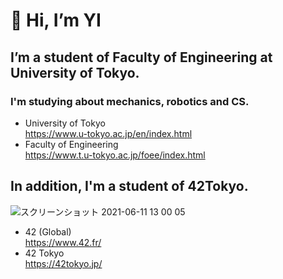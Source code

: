 # 👋 Hi, I’m YI
## I’m a student of Faculty of Engineering at University of Tokyo.  
### I'm studying about mechanics, robotics and CS.
- University of Tokyo  
https://www.u-tokyo.ac.jp/en/index.html  
- Faculty of Engineering  
https://www.t.u-tokyo.ac.jp/foee/index.html  
  
  
## In addition, I'm a student of 42Tokyo.
![スクリーンショット 2021-06-11 13 00 05](https://user-images.githubusercontent.com/60774986/121630240-bdf97400-cab7-11eb-970d-3d8f5141db6d.png)  
- 42 (Global)  
https://www.42.fr/  
- 42 Tokyo  
https://42tokyo.jp/  

<!---
YJI5212/YJI5212 is a ✨ special ✨ repository because its `README.md` (this file) appears on your GitHub profile.
You can click the Preview link to take a look at your changes.
--->
